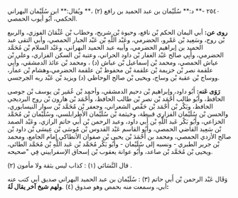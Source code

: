 ٢٥٤٠ -** د:** سُلَيْمان بن عبد الحميد بن رافع (٢) ،** ويُقال:** ابن سُلَيْمان البهراني الحكمي، أَبُو أيوب الحمصي.

**روى عن:** أبي اليمان الحكم بْن نافع، وحيوة بْن شريح، وخطاب بْن عُثْمَانَ الفوزي، والربيع بْن روح، وسَعِيد بْن عَمْرو، الحضرمي، وعَبْد اللَّهِ بْن عَبْد الجبار الحمصي، وأبي التقى عبد الحميد بن إبراهيم الحضرمي، وأبيه عبد الحميد البهراني، وعَبْد السلام بْن مُحَمَّد الحضرمي، وأَبِي صالح عَبْد الغفار بْن داود الحراني، وعتبة بْن السكن الفزاري، وعلي بْن عياش الحمصي، ومحمد بْن إسماعيل بْن عباش (د) ، ومحمد بْن عائذ الدمشقي، وأَبِي علقمة نصر بْن خزيمة بْن علقمة بْن محفوظ بْن علقمة الحضرمي،وهشام بْن عمار، ووساج بْن عقبة بْن وساج، ويحيى بْن صالح الوحاظي (د) ويزيد بْن عَبْد ربه الجرجسي.

**رَوَى عَنه:** أَبُو داود، وإبراهيم بْن دحيم الدمشقي، وأحمد بْن عُمَير بْن يوسف بْن جوصى الحافظ، وأَبُو طالب أَحْمَد بْن نصر بْن طالب الحافظ، وأَحْمَد بْن هارون بْن روح البرديجي الحافظ، وبَكْر بْن أَحْمَد بْن حَفْص الشعراني، وجعفر بْن مُحَمَّد بْن سوار النيسابوري، والحسن بْن سُلَيْمان الفزاري قبيطة، وخيثمة بْن سُلَيْمان الأطرابلسي، وسُلَيْمان بْن مُحَمَّد الخزاعي، وأَبُو بَكْر عَبد اللَّهِ بْن أَبي داود، وعبد الرحمن بْن أَبي حاتم الرازي، وعَبْد الصمد بْن سَعِيد القاضي الحمصي، وأَبُو القاسم عَبْد القدوس بْن مُوسَى بْن عِيسَى بْن داود بْن صالح الأزدي الحمصي، ومحمد بن أَحْمَدَ بْن يحيى بْن صفوان الأنطاكي إمام الجامع، ومحمد بْن جرير الطبري - ونسبه إلى سُلَيْمان - وأَبُو بَكْر مُحَمَّد بْن عَبد اللَّهِ بْن مُحَمَّد الطائي، ويحيى بْن مُحَمَّد بْن صاعد، وأَبُو عوانة يعقوب بْن إسحاق الإسفراييني فِي "صحيحه.

قال النَّسَائي (١) : كذاب ليس بثقة ولا مأمون (٢) .

وَقَال عَبْد الرحمن بْن أَبي حاتم (٣) : سُلَيْمان بن عبد الحميد البهراني صديق أبي كتب عنه أبي، وسمعت منه بحمص وهو صدوق (٤) .**ولهم شيخ آخر يقال لَهُ:**